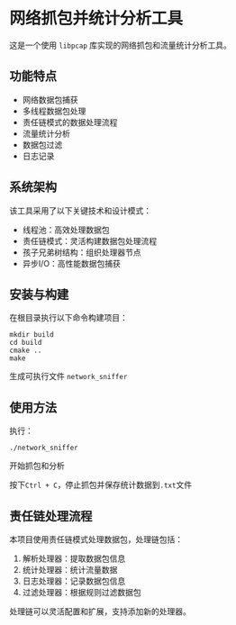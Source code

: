 # 网络抓包并统计分析工具

这是一个使用 `libpcap` 库实现的网络抓包和流量统计分析工具。

## 功能特点

- 网络数据包捕获
- 多线程数据包处理
- 责任链模式的数据处理流程
- 流量统计分析
- 数据包过滤
- 日志记录

## 系统架构

该工具采用了以下关键技术和设计模式：
- 线程池：高效处理数据包
- 责任链模式：灵活构建数据包处理流程
- 孩子兄弟树结构：组织处理器节点
- 异步I/O：高性能数据包捕获

## 安装与构建

在根目录执行以下命令构建项目：
```
mkdir build
cd build
cmake ..
make
```

生成可执行文件 `network_sniffer`

## 使用方法

执行：
```
./network_sniffer
```
开始抓包和分析

按下`Ctrl + C`，停止抓包并保存统计数据到`.txt`文件

## 责任链处理流程

本项目使用责任链模式处理数据包，处理链包括：
1. 解析处理器：提取数据包信息
2. 统计处理器：统计流量数据
3. 日志处理器：记录数据包信息
4. 过滤处理器：根据规则过滤数据包

处理链可以灵活配置和扩展，支持添加新的处理器。

